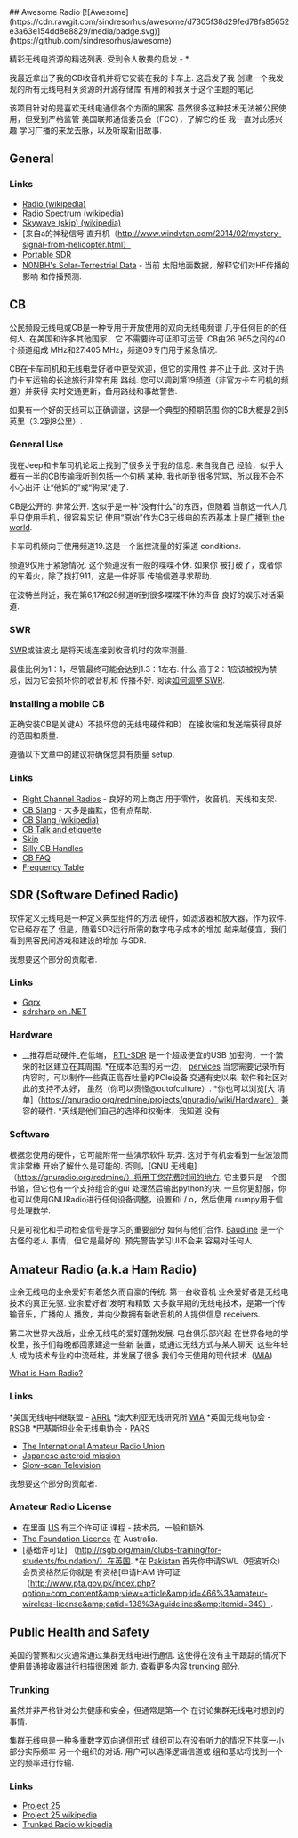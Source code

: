 <div class="github-widget" data-repo="kyleterry/awesome-radio"></div>
<script async src="https://pagead2.googlesyndication.com/pagead/js/adsbygoogle.js"></script><ins class="adsbygoogle" style="display:block" data-ad-client="ca-pub-6890694312814945" data-ad-slot="5473692530" data-ad-format="auto"  data-full-width-responsive="true"></ins>
## Awesome Radio [![Awesome](https://cdn.rawgit.com/sindresorhus/awesome/d7305f38d29fed78fa85652e3a63e154dd8e8829/media/badge.svg)](https://github.com/sindresorhus/awesome)

 精彩无线电资源的精选列表.  受到令人敬畏的启发 -  *.

 我最近拿出了我的CB收音机并将它安装在我的卡车上.  这启发了我
创建一个我发现的所有无线电相关资源的开源存储库
有用的和我关于这个主题的笔记.

该项目针对的是喜欢无线电通信各个方面的黑客.
虽然很多这种技术无法被公民使用，但受到严格监管
 美国联邦通信委员会（FCC），了解它的任  我一直对此感兴趣
学习广播的来龙去脉，以及听取新旧故事.

## General

### Links

* [Radio (wikipedia)](http://en.wikipedia.org/wiki/Radio)
* [Radio Spectrum (wikipedia)](http://en.wikipedia.org/wiki/Radio_spectrum)
* [Skywave (skip) (wikipedia)](http://en.wikipedia.org/wiki/Skywave)
* [来自a的神秘信号
  直升机（http://www.windytan.com/2014/02/mystery-signal-from-helicopter.html）
* [Portable SDR](http://hackaday.io/project/1538-PortableSDR)
* [N0NBH's Solar-Terrestrial Data](http://www.hamqsl.com/solar2.html) - 当前
太阳地面数据，解释它们对HF传播的影响
和传播预测.

## CB

公民频段无线电或CB是一种专用于开放使用的双向无线电频谱
 几乎任何目的的任何人.  在美国和许多其他国家，它
 不需要许可证即可运营.  CB由26.965之间的40个频道组成
MHz和27.405 MHz，频道09专门用于紧急情况.

CB在卡车司机和无线电爱好者中更受欢迎，但它的实用性
 并不止于此.  这对于热门卡车运输的长途旅行非常有用
 路线.  您可以调到第19频道（非官方卡车司机的频道）并获得
实时交通更新，备用路线和事故警告.

如果有一个好的天线可以正确调谐，这是一个典型的预期范围
你的CB大概是2到5英里（3.2到8公里）.

### General Use

 我在Jeep和卡车司机论坛上找到了很多关于我的信息.  来自我自己
经验，似乎大概有一半的CB传输我听到包括一个句柄
 某种.  我也听到很多咒骂，所以我不会不小心出汗
让“他妈的”或“狗屎”走了.

 CB是公开的.  非常公开.  这似乎是一种“没有什么”的东西，但随着
当前这一代人几乎只使用手机，很容易忘记
使用“原始”作为CB无线电的东西基本上是[广播到
the world](http://en.wikipedia.org/wiki/Citizens_band_radio#Working_skip).

卡车司机倾向于使用频道19.这是一个监控流量的好渠道
conditions.

 频道9仅用于紧急情况.  这个频道没有一般的喋喋不休.  如果你
被打破了，或者你的车着火，除了拨打911，这是一件好事
传输信道寻求帮助.

在波特兰附近，我在第6,17和28频道听到很多喋喋不休的声音
良好的娱乐对话渠道.

### SWR

[SWR](http://en.wikipedia.org/wiki/Standing_wave_ratio)或驻波比
是将天线连接到收音机时的效率测量.

 最佳比例为1：1，尽管最终可能会达到1.3：1左右.  什么
高于2：1应该被视为禁忌，因为它会损坏你的收音机和
 传播不好.  阅读[如何调整
SWR](http://www.rightchannelradios.com/tuning-cb-antenna-adjusting-swr).

### Installing a mobile CB

正确安装CB是关键A）不损坏您的无线电硬件和B）
在接收端和发送端获得良好的范围和质量.

遵循以下文章中的建议将确保您具有质量
setup.

### Links

* [Right Channel Radios](http://www.rightchannelradios.com/) - 良好的网上商店
用于零件，收音机，天线和支架.
* [CB Slang](http://www.cbslang.com/) - 大多是幽默，但有点帮助.
* [CB Slang (wikipedia)](http://en.wikipedia.org/wiki/List_of_CB_slang)
* [CB Talk and etiquette](http://www.jeepforum.com/forum/f8/cb-radio-etiquette-jeep-trail-1169815/)
* [Skip](http://cbradiomagazine.com/Articles/How%20to%20Shoot%20Skip.htm)
* [Silly CB Handles](http://www.somethingawful.com/news/cb-handles/)
* [CB FAQ](http://www.advancedspecialties.net/cb-radio-faq.htm)
* [Frequency Table](http://www.radioreference.com/apps/db/?aid=7731)

## SDR (Software Defined Radio)

软件定义无线电是一种定义典型组件的方法
 硬件，如滤波器和放大器，作为软件.  它已经存在了
但是，随着SDR运行所需的数字电子成本的增加
越来越便宜，我们看到黑客民间游戏和建设的增加
与SDR.

我想要这个部分的贡献者.

### Links

* [Gqrx](http://gqrx.dk/)
* [sdrsharp on .NET](http://sdrsharp.com)

### Hardware
* __推荐启动硬件_在低端，
  [RTL-SDR](http://sdr.osmocom.org/trac/wiki/rtl-sdr) 是一个超级便宜的USB
  加密狗，一个繁荣的社区建立在其周围.
*在成本范围的另一边， [pervices](http://www.pervices.com/)
  当您需要记录所有内容时，可以制作一些真正高吞吐量的PCIe设备
   交通有史以来.  软件和社区对此的支持不太好，
  虽然（你可以责怪@outofculture）.
*你也可以浏览[大
  清单]（https://gnuradio.org/redmine/projects/gnuradio/wiki/Hardware）
  兼容的硬件.
*天线是他们自己的选择和权衡体，我知道
  没有.

### Software
根据您使用的硬件，它可能附带一些演示软件
 玩弄.  这对于有机会看到一些波浪而言非常棒
 开始了解什么是可能的.  否则，[GNU
无线电]（https://gnuradio.org/redmine/）将用于您花费时间的地方.
它主要只是一个图书馆，但它也有一个支持组合的gui
 处理然后输出python的块.  一旦你更舒服，你
也可以使用GNURadio进行任何设备调整，设置和i / o，然后使用
numpy用于信号处理数学.

只是可视化和手动检查信号是学习的重要部分
如何与他们合作. [Baudline](http://www.baudline.com/) 是一个古怪的老人
 事情，但它是最好的.  预先警告学习UI不会来
容易对任何人.

## Amateur Radio (a.k.a Ham Radio)

 业余无线电的业余爱好有着悠久而自豪的传统.  第一台收音机
 业余爱好者是无线电技术的真正先驱.  业余爱好者&#39;发明&#39;和精致
大多数早期的无线电技术，是第一个传输音乐，广播的人
播放，并向少数拥有新收音机的人提供信息
receivers.

 第二次世界大战后，业余无线电的爱好蓬勃发展.  电台俱乐部兴起
在世界各地的学校里，孩子们每晚都回家建造一些新
 装置，或通过无线方式与某人聊天.  这些年轻人
成为技术专业的中流砥柱，并发展了很多
我们今天使用的现代技术.
([WIA](http://www.wia.org.au/licenses/foundation/about/))

[What is Ham Radio?](http://www.arrl.org/what-is-ham-radio)

### Links

*美国无线电中继联盟 -  [ARRL](http://www.arrl.org/)
*澳大利亚无线研究所 [WIA](http://www.wia.org.au/)
*英国无线电协会 -  [RSGB](http://rsgb.org/)
*巴基斯坦业余无线电协会 -  [PARS](http://www.pakhams.com/)
* [The International Amateur Radio Union](http://www.iaru.org/)
* [Japanese asteroid mission](http://www.arrl.org/news/amateur-radio-transponder-will-accompany-japanese-asteroid-mission-into-deep-space)
* [Slow-scan Television](https://en.wikipedia.org/wiki/Slow-scan_television)

我想要这个部分的贡献者.

### Amateur Radio License

* 在里面 [US](http://www.arrl.org/getting-licensed) 有三个许可证
  课程 - 技术员，一般和额外.
* [The Foundation Licence](http://www.wia.org.au/licenses/foundation/about/) 在
  Australia.
* [基础许可证]
  （http://rsgb.org/main/clubs-training/for-students/foundation/）在英国.
*在
  [Pakistan](http://www.pakhams.com/index.php?option=com_content&view=article&id=75&Itemid=92)
  首先你申请SWL（短波听众）会员资格然后你就是
  有资格[申请HAM
  许可证（http://www.pta.gov.pk/index.php?option=com_content&amp;view=article&amp;id=466%3Aamateur-wireless-license&amp;catid=138%3Aguidelines&amp;Itemid=349）.

## Public Health and Safety

美国的警察和火灾通常通过集群无线电进行通信.
这使得在没有主干跟踪的情况下使用普通接收器进行扫描很困难
 能力.  查看更多内容 [trunking](#trunking) 部分.

### Trunking

虽然并非严格针对公共健康和安全，但通常是第一个
在讨论集群无线电时想到的事情.

集群无线电是一种多重数字双向通信形式
组织可以在没有听力的情况下共享一小部分实际频率
 另一个组织的对话.  用户可以选择逻辑信道或
组和基站将找到一个空的频率进行传输.

### Links

* [Project 25](http://www.project25.org/)
* [Project 25 wikipedia](http://en.wikipedia.org/wiki/Project_25)
* [Trunked Radio wikipedia](http://en.wikipedia.org/wiki/Trunked_radio_system)
